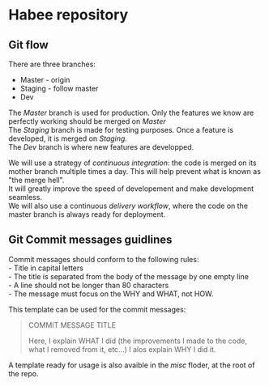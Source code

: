 
# Habee repository

## Git flow
There are three branches:
 - Master - origin
 - Staging - follow master
 - Dev

The *Master* branch is used for production. Only the features we know are perfectly working should be merged on *Master*  
The *Staging* branch is made for testing purposes. Once a feature is developed, it is merged on *Staging*.  
The *Dev* branch is where new features are developped.

We will use a strategy of *continuous integration*: the code is merged on its mother branch multiple times a day. This will help prevent what is known as "the merge hell".  
It will greatly improve the speed of developement and make development seamless.  
We will also use a continuous *delivery workflow*, where the code on the master branch is always ready for deployment.  

## Git Commit messages guidlines

Commit messages should conform to the following rules:  
	- Title in capital letters  
	- The title is separated from the body of the message by one empty line  
	- A line should not be longer than 80 characters  
	- The message must focus on the WHY and WHAT, not HOW.  
  
This template can be used for the commit messages:  

> COMMIT MESSAGE TITLE
> 
> Here, I explain WHAT I did (the improvements I made to the code, what I removed
> from it, etc...)
> I alos explain WHY I did it.
  
A template ready for usage is also avaible in the *misc* floder, at the root of the repo.  

